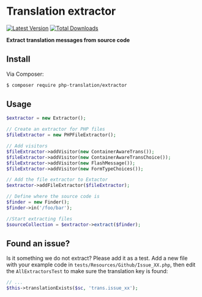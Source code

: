# Translation extractor

[![Latest Version](https://img.shields.io/github/release/php-translation/extractor.svg?style=flat-square)](https://github.com/php-translation/extractor/releases)
[![Total Downloads](https://img.shields.io/packagist/dt/php-translation/extractor.svg?style=flat-square)](https://packagist.org/packages/php-translation/extractor)

**Extract translation messages from source code**


## Install

Via Composer:

```bash
$ composer require php-translation/extractor
```

## Usage

```php
$extractor = new Extractor();

// Create an extractor for PHP files
$fileExtractor = new PHPFileExtractor();

// Add visitors
$fileExtractor->addVisitor(new ContainerAwareTrans());
$fileExtractor->addVisitor(new ContainerAwareTransChoice());
$fileExtractor->addVisitor(new FlashMessage());
$fileExtractor->addVisitor(new FormTypeChoices());

// Add the file extractor to Extactor
$extractor->addFileExtractor($fileExtractor);

// Define where the source code is
$finder = new Finder();
$finder->in('/foo/bar');

//Start extracting files
$sourceCollection = $extractor->extract($finder);
```

## Found an issue?

Is it something we do not extract? Please add it as a test. Add a new file with your example code in
`tests/Resources/Github/Issue_XX.php`, then edit the `AllExtractorsTest` to make sure the translation
key is found:

```php
// ...
$this->translationExists($sc, 'trans.issue_xx');
```
